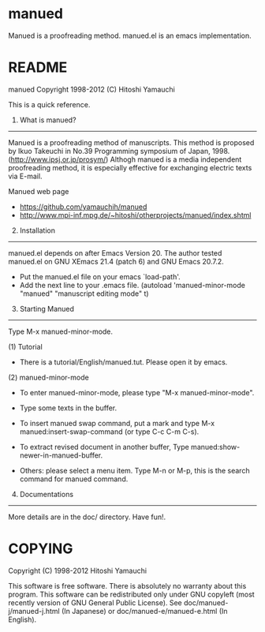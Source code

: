manued
======

Manued is a proofreading method. manued.el is an emacs implementation.


README
======

manued Copyright 1998-2012 (C) Hitoshi Yamauchi

This is a quick reference.

1. What is manued?
------------------

Manued is a proofreading method of manuscripts. This method is
proposed by Ikuo Takeuchi in No.39 Programming symposium of Japan,
1998. (http://www.ipsj.or.jp/prosym/) Althogh manued is a media
independent proofreading method, it is especially effective for
exchanging electric texts via E-mail.

Manued web page
*  https://github.com/yamauchih/manued
*  http://www.mpi-inf.mpg.de/~hitoshi/otherprojects/manued/index.shtml

2. Installation
---------------

manued.el depends on after Emacs Version 20. The author tested
manued.el on GNU XEmacs 21.4 (patch 6) and GNU Emacs 20.7.2.

* Put the manued.el file on your emacs `load-path'.
* Add the next line to your .emacs file.
  (autoload 'manued-minor-mode "manued" "manuscript editing mode" t)

3. Starting Manued
------------------

Type M-x manued-minor-mode.

(1) Tutorial

* There is a tutorial/English/manued.tut. Please open it by emacs.

(2) manued-minor-mode

* To enter manued-minor-mode, please type "M-x manued-minor-mode".

* Type some texts in the buffer.

* To insert manued swap command, put a mark and type M-x manued:insert-swap-command (or type C-c C-m C-s).

* To extract revised document in another buffer, Type manued:show-newer-in-manued-buffer.

* Others: please select a menu item. Type M-n or M-p, this is the search command for manued command.

4. Documentations
-----------------

More details are in the doc/ directory. Have fun!.


COPYING
=======

Copyright (C) 1998-2012 Hitoshi Yamauchi

This software is free software. There is absolutely no warranty about
this program. This software can be redistributed only under GNU
copyleft (most recently version of GNU General Public License). See
doc/manued-j/manued-j.html (In Japanese) or doc/manued-e/manued-e.html
(In English).

